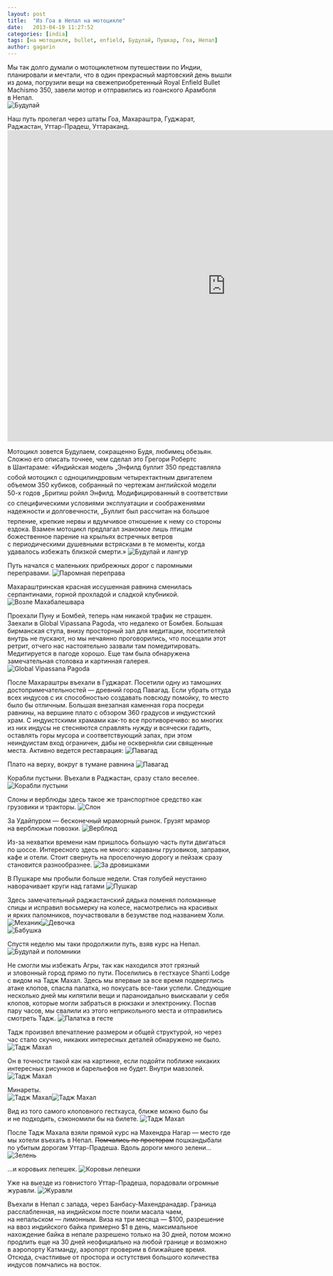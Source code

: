 ```yaml
---
layout: post
title:  "Из Гоа в Непал на мотоцикле"
date:   2013-04-19 11:27:52
categories: [india]
tags: [на мотоцикле, bullet, enfield, Будулай, Пушкар, Гоа, Непал]
author: gagarin
---
```



Мы&#160;так долго думали о&#160;мотоциклетном путешествии по&#160;Индии, планировали и&#160;мечтали, что в&#160;один прекрасный мартовский день вышли из&#160;дома, погрузили вещи на&#160;свежеприобретенный Royal Enfield Bullet Machismo 350, завели мотор и&#160;отправились из&#160;гоанского Арамболя в&#160;Непал.   
![Будулай](budulay.jpg)   

Наш путь пролегал через штаты Гоа, Махараштра, Гуджарат, Раджастан, Уттар-Прадеш, Уттараканд.<iframe width="980" height="700" frameborder="0" scrolling="no" marginheight="0" marginwidth="0" src="https://maps.google.com/maps/ms?msid=217042111129267290726.0004da017a258a013d495&amp;msa=0&amp;ie=UTF8&amp;t=m&amp;ll=22.573438,78.640137&amp;spn=16.186643,21.533203&amp;z=6&amp;output=embed"></iframe>

   
Мотоцикл зовется Будулаем, сокращенно Будя, любимец обезьян. Сложно его описать точнее, чем сделал это Грегори Робертс в&#160;Шантараме: &#171;Индийская модель &#8222;Энфилд буллит 350&#147; представляла собой мотоцикл с&#160;одноцилиндровым четырехтактным двигателем объемом 350&#160;кубиков, собранный по&#160;чертежам английской модели <nobr>50-х</nobr> годов &#8222;Бритиш ройял Энфилд&#147;. Модифицированный в&#160;соответствии со&#160;специфическими условиями эксплуатации и&#160;соображениями надежности и&#160;долговечности, &#8222;Буллит&#147; был рассчитан на&#160;большое терпение, крепкие нервы и&#160;вдумчивое отношение к&#160;нему со&#160;стороны ездока. Взамен мотоцикл предлагал знакомое лишь птицам божественное парение на&#160;крыльях встречных ветров с&#160;периодическими душевными встрясками в&#160;те&#160;моменты, когда удавалось избежать близкой смерти.&#187;
![Будулай и лангур](budulay-i-langur.jpg)   

Путь начался с&#160;маленьких прибрежных дорог с&#160;паромными переправами.
![Паромная переправа](paromnaya-pereprava.jpg)   

Махараштринская красная иссушенная равнина сменилась серпантинами, горной прохладой и&#160;сладкой клубникой.
![Возле Махабалешвара](vozle-makhabaleshvara.jpg)   

Проехали Пуну и&#160;Бомбей, теперь нам никакой трафик не&#160;страшен. Заехали в&#160;Global Vipassana Pagoda, что недалеко от&#160;Бомбея. Большая бирманская ступа, внизу просторный зал для медитации, посетителей внутрь не&#160;пускают, но&#160;мы&#160;нечаянно проговорились, что посещали этот ретрит, отчего нас настоятельно зазвали там помедитировать. Медитируется в&#160;пагоде хорошо. Еще там была обнаружена замечательная столовка и&#160;картинная галерея.
![Global Vipassana Pagoda](global-vipassana-pagoda.jpg)   

После Махараштры въехали в&#160;Гуджарат. Посетили одну из&#160;тамошних достопримечательностей&#160;&#8212; древний город Павагад. Если убрать оттуда всех индусов с&#160;их&#160;способностью создавать повсюду помойку, то&#160;место было&#160;бы отличным. Большая внезапная каменная гора посреди равнины, на&#160;вершине плато с&#160;обзором 360 градусов и&#160;индуистский храм. С&#160;индуистскими храмами как-то все противоречиво: во&#160;многих из&#160;них индусы не&#160;стесняются справлять нужду и&#160;всячески гадить, оставлять горы мусора и&#160;соответствующий запах, при этом неиндуистам вход ограничен, дабы не&#160;оскверняли сии священные места. Активно ведется реставрация:
![Павагад](pavagad.jpg)   

Плато на&#160;верху, вокруг в&#160;тумане равнина
![Павагад](pavagad-2.jpg)   

Корабли пустыни. Въехали в&#160;Раджастан, сразу стало веселее.
![Корабли пустыни](korabli-pustyni.jpg)   

Слоны и&#160;верблюды здесь такое&#160;же транспортное средство как грузовики и&#160;тракторы.
![Слон](slon.jpg)   

За&#160;Удайпуром&#160;&#8212; бесконечный мраморный рынок. Грузят мрамор на&#160;верблюжьи повозки.
![Верблюд](verblyud.jpg)   

Из-за нехватки времени нам пришлось большую часть пути двигаться по&#160;шоссе. Интересного здесь не много: караваны грузовиков, заправки, кафе и&#160;отели. Стоит свернуть на&#160;проселочную дорогу и&#160;пейзаж сразу становится разнообразнее.
![За дровишками](za-drovishkami.jpg)   

В&#160;Пушкаре мы&#160;пробыли больше недели. Стая голубей неустанно наворачивает круги над гатами
![Пушкар](pushkar.jpg)   

Здесь замечательный раджастанский дядька поменял поломанные спицы и&#160;исправил восьмерку на&#160;колесе, насмотрелись на&#160;красивых и&#160;ярких паломников, поучаствовали в&#160;безумстве под названием Холи. 
![Механик](mekhanik.jpg)![Девочка](devochka.jpg)   
![Бабушка](babushka.jpg)   

Спустя неделю мы&#160;таки продолжили путь, взяв курс на&#160;Непал.
![Будулай и поломники](budulay-i-polomniki.jpg)   

Не&#160;смогли мы&#160;избежать Агры, так как находился этот грязный и&#160;зловонный город прямо по&#160;пути. Поселились в&#160;гестхаусе Shanti Lodge c&#160;видом на&#160;Тадж Махал. Здесь мы&#160;впервые за&#160;все время подверглись атаке клопов, спасла палатка, но&#160;покусать все-таки успели. Следующие несколько дней мы&#160;кипятили вещи и&#160;параноидально выискавали у&#160;себя клопов, которые могли забраться в&#160;рюкзаки и&#160;электронику. Поспав пару часов, мы&#160;свалили из&#160;этого неприкольного места и&#160;отправились смотреть Тадж.
![Палатка в гесте](palatka-v-geste.jpg)   

Тадж произвел впечатление размером и&#160;общей структурой, но&#160;через час стало скучно, никаких интересных деталей обнаружено не&#160;было.
![Тадж Махал](tadzh-makhal.jpg)   

Он&#160;в&#160;точности такой как на&#160;картинке, если подойти поближе никаких интересных рисунков и&#160;барельефов не&#160;будет. Внутри мавзолей.
![Тадж Махал](tadzh-makhal-2.jpg)   

Минареты.    
![Тадж Махал](tadzh-makhal-3.jpg)![Тадж Махал](tadzh-makhal-4.jpg)   

Вид из&#160;того самого клоповного гестхауса, ближе можно было&#160;бы и&#160;не&#160;подходить, сэкономили&#160;бы на&#160;билете.
![Тадж Махал](tadzh-makhal-5.jpg)   

После Тадж Махала взяли прямой курс на&#160;Махендра Нагар&#160;&#8212; место где мы&#160;хотели въехать в&#160;Непал. <del>Помчались по&#160;просторам</del> пошкандыбали по&#160;убитым дорогам Уттар-Прадеша. Вдоль дороги много зелени...
![Зелень](zelen'.jpg)   

...и&#160;коровьих лепешек.
![Коровьи лепешки](korov'i-lepeshki.jpg)   

Уже на&#160;выезде из&#160;говнистого Уттар-Прадеша, порадовали огромные журавли.
![Журавли](zhuravli.jpg)   

Въехали в&nbsp;Непал с&nbsp;запада, через Банбасу-Махендранадар. Граница расслабленная, на&nbsp;индийском посте поили масала чаем, на&nbsp;непальском&nbsp;&mdash; лимонным. Виза на&nbsp;три месяца&nbsp;&mdash; $100, разрешение на&nbsp;ввоз индийского байка примерно $1&nbsp;в день, максимальное нахождение байка в&nbsp;непале разрешено только на&nbsp;30&nbsp;дней, потом можно продлить еще на&nbsp;30&nbsp;дней неофициально на&nbsp;любой границе и&nbsp;возможно в&nbsp;аэропорту Катманду, аэропорт проверим в&nbsp;ближайшее время. Отсюда, счастливые от&nbsp;простора и&nbsp;остутствия большого количества индусов помчались на&nbsp;восток.

